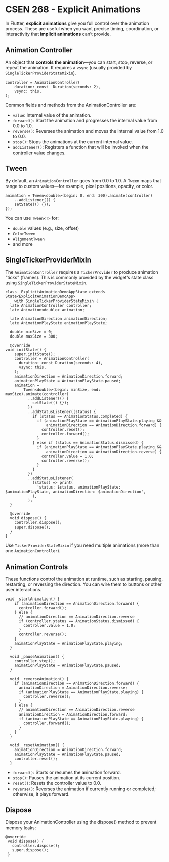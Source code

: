 # CSEN 268 - Explicit Animations

In Flutter, **explicit animations** give you full control over the animation process. These are useful when you want precise timing, coordination, or interactivity that **implicit animations** can’t provide.


## Animation Controller

An object that **controls the animation**—you can start, stop, reverse, or repeat the animation. It requires a `vsync` (usually provided by `SingleTickerProviderStateMixin`).

```
controller = AnimationController(
	duration: const  Duration(seconds: 2),
	vsync: this,
);
```

Common fields and methods from the AnimationController are:

-   `value`: Internal value of the animation.
-   `forward()`: Start the animation and progresses the internal value from 0.0 to 1.0.
-   `reverse()`: Reverses the animation and moves the internal value from 1.0 to 0.0.
-   `stop()`: Stops the animations at the current internal value.
-   `addListener()`: Registers a function that will be invoked when the controller value changes.

## Tween 

By default, an `AnimationController` goes from 0.0 to 1.0. A `Tween` maps that range to custom values—for example, pixel positions, opacity, or color.
```
animation = Tween<double>(begin: 0, end: 300).animate(controller)
	..addListener(() {
	setState(() {});
});
```

You can use `Tween<T>` for:
-   `double` values (e.g., size, offset)
-   `ColorTween`
-   `AlignmentTween`
-   and more

## SingleTickerProviderMixIn

The `AnimationController` requires a `TickerProvider` to produce animation "ticks" (frames). This is commonly provided by the widget’s state class using `SingleTickerProviderStateMixin`.

```
class _ExplicitAnimationDemoAppState extends State<ExplicitAnimationDemoApp>
    with SingleTickerProviderStateMixin {
  late AnimationController controller;
  late Animation<double> animation;

  late AnimationDirection animationDirection;
  late AnimationPlayState animationPlayState;

  double minSize = 0;
  double maxSize = 300;

  @override
void initState() {
    super.initState();
    controller = AnimationController(
      duration: const Duration(seconds: 4),
      vsync: this,
    );
    animationDirection = AnimationDirection.forward;
    animationPlayState = AnimationPlayState.paused;
    animation =
        Tween<double>(begin: minSize, end: maxSize).animate(controller)
          ..addListener(() {
            setState(() {});
          })
          ..addStatusListener((status) {
            if (status == AnimationStatus.completed) {
              if (animationPlayState == AnimationPlayState.playing &&
                  animationDirection == AnimationDirection.forward) {
                controller.reset();
                controller.forward();
              }
            } else if (status == AnimationStatus.dismissed) {
              if (animationPlayState == AnimationPlayState.playing &&
                  animationDirection == AnimationDirection.reverse) {
                controller.value = 1.0;
                controller.reverse();
              }
            }
          })
          ..addStatusListener(
            (status) => print(
              'status: $status, animationPlayState: $animationPlayState, animationDirection: $animationDirection',
            ),
          );
  }

  @override
  void dispose() {
    controller.dispose();
    super.dispose();
  }
}
```

Use `TickerProviderStateMixin` if you need multiple animations (more than one `AnimationController`).

## Animation Controls 
These functions control the animation at runtime, such as starting, pausing, restarting, or reversing the direction. You can wire them to buttons or other user interactions.

```
void _startAnimation() {
    if (animationDirection == AnimationDirection.forward) {
      controller.forward();
    } else {
      // animationDirection == AnimationDirection.reverse
      if (controller.status == AnimationStatus.dismissed) {
        controller.value = 1.0;
      }
      controller.reverse();
    }
    animationPlayState = AnimationPlayState.playing;
  }

  void _pauseAnimation() {
    controller.stop();
    animationPlayState = AnimationPlayState.paused;
  }

  void _reverseAnimation() {
    if (animationDirection == AnimationDirection.forward) {
      animationDirection = AnimationDirection.reverse;
      if (animationPlayState == AnimationPlayState.playing) {
        controller.reverse();
      }
    } else {
      // animationDirection == AnimationDirection.reverse
      animationDirection = AnimationDirection.forward;
      if (animationPlayState == AnimationPlayState.playing) {
        controller.forward();
      }
    }
  }

  void _resetAnimation() {
    animationDirection = AnimationDirection.forward;
    animationPlayState = AnimationPlayState.paused;
    controller.reset();
  }
```

-   `forward()`: Starts or resumes the animation forward.
-   `stop()`: Pauses the animation at its current position.
-   `reset()`: Resets the controller value to 0.0.
-   `reverse()`: Reverses the animation if currently running or completed; otherwise, it plays forward.

## Dispose
Dispose your AnimationController using the dispose() method to prevent memory leaks:
```
@override
 void dispose() {
   controller.dispose();
   super.dispose();
 }
```
